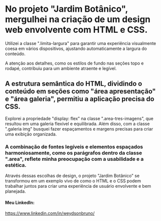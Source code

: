 # No projeto "Jardim Botânico", mergulhei na criação de um design web envolvente com HTML e CSS. 

Utilizei a classe ".limita-largura" para garantir uma experiência visualmente coesa em vários dispositivos, ajustando automaticamente a largura do conteúdo. 

A atenção aos detalhes, como os estilos de fundo nas seções topo e rodapé, contribuiu para um ambiente atraente e legível.

## A estrutura semântica do HTML, dividindo o conteúdo em seções como "área apresentação" e "área galeria", permitiu a aplicação precisa do CSS. 

Explorei a propriedade "display: flex" na classe ".area-tres-imagens", que resultou em uma galeria flexível e equilibrada. Além disso, com a classe ".galeria img" busquei fazer espaçamentos e margens precisas para criar uma exibição organizada.

### A combinação de fontes legíveis e elementos espaçados harmoniosamente, como os parágrafos dentro da classe ".area", reflete minha preocupação com a usabilidade e a estética. 

Através dessas escolhas de design, o projeto "Jardim Botânico" se transformou em um exemplo vivo de como o HTML e o CSS podem trabalhar juntos para criar uma experiência de usuário envolvente e bem planejada.

#### Meu LinkedIn:
https://www.linkedin.com/in/weydsonbruno/
